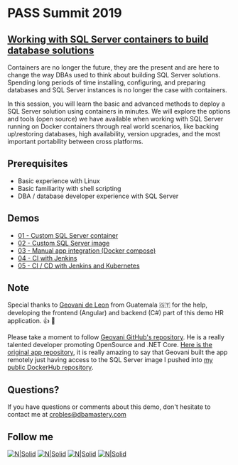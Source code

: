# PASS Summit 2019
## [Working with SQL Server containers to build database solutions](https://www.pass.org/summit/2019/Learn/SessionDetails.aspx?name=working-with-sql-server-containers-to-build-database-solutions&sid=92481)

Containers are no longer the future, they are the present and are here to change the way DBAs used to think about building SQL Server solutions. Spending long periods of time installing, configuring, and preparing databases and SQL Server instances is no longer the case with containers. 

In this session, you will learn the basic and advanced methods to deploy a SQL Server solution using containers in minutes. We will explore the options and tools (open source) we have available when working with SQL Server running on Docker containers through real world scenarios, like backing up\restoring databases, high availability, version upgrades, and the most important portability between cross platforms.

## **Prerequisites**  
* Basic experience with Linux
* Basic familiarity with shell scripting
* DBA / database developer experience with SQL Server

## **Demos**  
* [01 - Custom SQL Server container](Demo_01)
* [02 - Custom SQL Server image](Demo_02)
* [03 - Manual app integration (Docker compose)](Demo_03)
* [04 - CI with Jenkins](Demo_04)
* [05 - CI / CD with Jenkins and Kubernetes](Demo_05)

## Note
Special thanks to [Geovani de Leon](https://www.linkedin.com/in/geovani-de-león-5a315359/) from Guatemala 🇬🇹 for the help, developing the frontend (Angular) and backend (C#) part of this demo HR application. 👍 🚀

Please take a moment to follow [Geovani GitHub's repository](https://github.com/yovafree). He is a really talented developer promoting OpenSource and .NET Core. [Here is the original app repository](https://git.io/JezQC), it is really amazing to say that Geovani built the app remotely just having access to the SQL Server image I pushed into [my public DockerHub repository](https://hub.docker.com/repository/docker/crobles10/hr-db-dev_stg).

## Questions?
If you have questions or comments about this demo, don't hesitate to contact me at <crobles@dbamastery.com>

## Follow me
[![N|Solid](http://dbamastery.com/wp-content/uploads/2018/08/if_twitter_circle_color_107170.png)](https://twitter.com/dbamastery) [![N|Solid](http://dbamastery.com/wp-content/uploads/2018/08/if_github_circle_black_107161.png)](https://github.com/dbamaster) [![N|Solid](http://dbamastery.com/wp-content/uploads/2018/08/if_linkedin_circle_color_107178.png)](https://www.linkedin.com/in/croblesdba/) [![N|Solid](http://dbamastery.com/wp-content/uploads/2018/08/if_browser_1055104.png)](http://dbamastery.com/)
